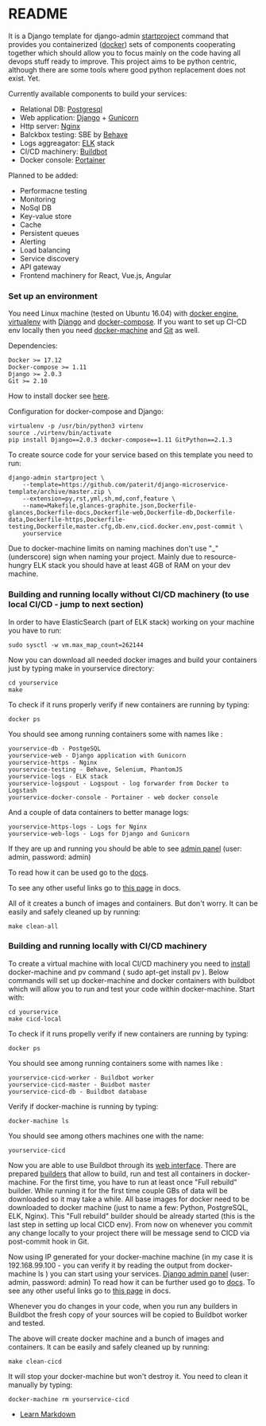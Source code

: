 # README #

It is a Django template for django-admin [startproject](https://docs.djangoproject.com/en/1.10/ref/django-admin/#startproject) command that provides you containerized ([docker](https://www.docker.com/)) sets of components cooperating together which should allow you to focus mainly on the code having all devops stuff ready to improve.
This project aims to be python centric, although there are some tools where good python replacement does not exist. Yet.

Currently available components to build your services:
- Relational DB: [Postgresql](https://www.postgresql.org/)
- Web application: [Django](https://www.djangoproject.com/) + [Gunicorn](http://gunicorn.org/) 
- Http server: [Nginx](https://nginx.org/) 
- Balckbox testing: SBE by [Behave](http://pythonhosted.org/behave/)
- Logs aggreagator: [ELK](https://www.elastic.co/products) stack
- CI/CD machinery: [Buildbot](http://buildbot.net/)
- Docker console: [Portainer](https://portainer.io/)

Planned to be added:
- Performacne testing
- Monitoring
- NoSql DB
- Key-value store
- Cache
- Persistent queues 
- Alerting
- Load balancing 
- Service discovery
- API gateway
- Frontend machinery for React, Vue.js, Angular

### Set up an environment ###

You need Linux machine (tested on Ubuntu 16.04) with [docker engine](https://docs.docker.com/engine/), [virtualenv](https://virtualenv.pypa.io/en/stable/) with [Django](https://www.djangoproject.com/) and [docker-compose](https://docs.docker.com/compose/). If you want to set up CI-CD env locally then you need [docker-machine](https://docs.docker.com/machine/) and [Git](https://git-scm.com/) as well.

Dependencies:

    Docker >= 17.12
    Docker-compose >= 1.11
    Django >= 2.0.3
    Git >= 2.10

How to install docker see [here](https://docs.docker.com/engine/installation/).

Configuration for docker-compose and Django:

    virtualenv -p /usr/bin/python3 virtenv
    source ./virtenv/bin/activate
    pip install Django==2.0.3 docker-compose==1.11 GitPython==2.1.3
    
To create source code for your service based on this template you need to run:

    django-admin startproject \
        --template=https://github.com/paterit/django-microservice-template/archive/master.zip \
        --extension=py,rst,yml,sh,md,conf,feature \
        --name=Makefile,glances-graphite.json,Dockerfile-glances,Dockerfile-docs,Dockerfile-web,Dockerfile-db,Dockerfile-data,Dockerfile-https,Dockerfile-testing,Dockerfile,master.cfg,db.env,cicd.docker.env,post-commit \
        yourservice

Due to docker-machine limits on naming machines don't use "_" (underscore) sign when naming your project.
Mainly due to resource-hungry ELK stack you should have at least 4GB of RAM on your dev machine.

### Building and running locally without CI/CD machinery (to use local CI/CD - jump to next section)
In order to have ElasticSearch (part of ELK stack) working on your machine you have to run:

    sudo sysctl -w vm.max_map_count=262144

Now you can download all needed docker images and build your containers just by typing make in yourservice directory:

    cd yourservice
    make

To check if it runs properly verify if new containers are running by typing:

    docker ps

You should see among running containers some with names like :

    yourservice-db - PostgeSQL
    yourservice-web - Django application with Gunicorn
    yourservice-https - Nginx
    yourservice-testing - Behave, Selenium, PhantomJS
    yourservice-logs - ELK stack
    yourservice-logspout - Logspout - log forwarder from Docker to Logstash
    yourservice-docker-console - Portainer - web docker console

And a couple of data containers to better manage logs:

    yourservice-https-logs - Logs for Nginx
    yourservice-web-logs - Logs for Django and Gunicorn

If they are up and running you should be able to see [admin panel](http://localhost/admin) (user: admin, password: admin)

To read how it can be used go to the [docs](http://localhost/docs).

To see any other useful links go to [this page](http://localhost/docs/links_page.html) in docs.

All of it creates a bunch of images and containers. But don't worry. It can be easily and safely cleaned up by running:

    make clean-all

### Building and running locally with CI/CD machinery
To create a virtual machine with local CI/CD machinery you need to [install](https://docs.docker.com/machine/install-machine/#install-machine-directly) docker-machine and pv command ( sudo apt-get install pv ).
Below commands will set up docker-machine and docker containers with buildbot which will allow you to run and test your code within docker-machine. Start with:

    cd yourservice
    make cicd-local

To check if it runs propelly verify if new containers are running by typing:

    docker ps

You should see among running containers some with names like :

    yourservice-cicd-worker - Buildbot worker
    yourservice-cicd-master - Buidbot master
    yourservice-cicd-db - Buildbot database
    
Verify if docker-machine is running by typing:

    docker-machine ls
    
You should see among others machines one with the name:

    yourservice-cicd
    
Now you are able to use Buildbot through its [web interface](http://localhost:8010/). There are prepared [builders](http://localhost:8010/#/builders) that allow to build, run and test all containers in docker-machine.
For the first time, you have to run at least once "Full rebuild" builder. While running it for the first time couple GBs of data will be downloaded so it may take a while. All base images for docker need to be downloaded to docker machine (just to name a few: Python, PostgreSQL, ELK, Nginx).
This "Full rebuild" builder should be already started (this is the last step in setting up local CICD env).
From now on whenever you commit any change locally to your project there will be message send to CICD via post-commit hook in Git.

Now using IP generated for your docker-machine machine (in my case it is 192.168.99.100 - you can verify it by reading the output from docker-machine ls ) you can start using your services.
[Django admin panel](http://192.168.99.100/admin) (user: admin, password: admin)
To read how it can be further used go to [docs](http://192.168.99.100/docs).
To see any other useful links go to [this page](http://192.168.99.100/docs/links_page.html) in docs.

Whenever you do changes in your code, when you run any builders in Buildbot the fresh copy of your sources will be copied to Buildbot worker and tested.

The above will create docker machine and a bunch of images and containers. It can be easily and safely cleaned up by running:

    make clean-cicd

It will stop your docker-machine but won't destroy it. You need to clean it manually by typing:

    docker-machine rm yourservice-cicd



* [Learn Markdown](https://bitbucket.org/tutorials/markdowndemo)
